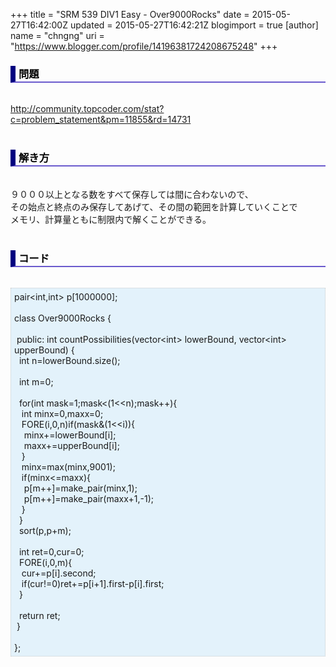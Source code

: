 +++
title = "SRM 539 DIV1 Easy - Over9000Rocks"
date = 2015-05-27T16:42:00Z
updated = 2015-05-27T16:42:21Z
blogimport = true 
[author]
	name = "chngng"
	uri = "https://www.blogger.com/profile/14196381724208675248"
+++

<div dir="ltr" style="text-align: left;" trbidi="on"><h3 style="border-bottom: 2px solid slateblue; border-left: 8px solid navy; color: black; padding: 0px 0px 1px 5px;">問題 <br /></h3><br /><a href="http://community.topcoder.com/stat?c=problem_statement&amp;pm=11855&amp;rd=14731" target="_blank">http://community.topcoder.com/stat?c=problem_statement&amp;pm=11855&amp;rd=14731</a><br /><br /><h3 style="border-bottom: 2px solid slateblue; border-left: 8px solid navy; color: black; padding: 0px 0px 1px 5px;">解き方 </h3><br />９０００以上となる数をすべて保存しては間に合わないので、<br />その始点と終点のみ保存してあげて、その間の範囲を計算していくことで<br />メモリ、計算量ともに制限内で解くことができる。<br /><br /><h3 style="border-bottom: 2px solid slateblue; border-left: 8px solid navy; color: black; padding: 0px 0px 1px 5px;">コード </h3><br /><div style="background-color: #e3f2fb; border: 1px dotted #CCCCCC; padding: 5px;">pair&lt;int,int&gt; p[1000000];<br /><br />class Over9000Rocks {<br /><br /><span class="Apple-tab-span" style="white-space: pre;"> </span>public: int countPossibilities(vector&lt;int&gt; lowerBound, vector&lt;int&gt; upperBound) {<br /><span class="Apple-tab-span" style="white-space: pre;">  </span>int n=lowerBound.size();<br /><br /><span class="Apple-tab-span" style="white-space: pre;">  </span>int m=0;<br /><br /><span class="Apple-tab-span" style="white-space: pre;">  </span>for(int mask=1;mask&lt;(1&lt;&lt;n);mask++){<br /><span class="Apple-tab-span" style="white-space: pre;">   </span>int minx=0,maxx=0;<br /><span class="Apple-tab-span" style="white-space: pre;">   </span>FORE(i,0,n)if(mask&amp;(1&lt;&lt;i)){<br /><span class="Apple-tab-span" style="white-space: pre;">    </span>minx+=lowerBound[i];<br /><span class="Apple-tab-span" style="white-space: pre;">    </span>maxx+=upperBound[i];<br /><span class="Apple-tab-span" style="white-space: pre;">   </span>}<br /><span class="Apple-tab-span" style="white-space: pre;">   </span>minx=max(minx,9001);<br /><span class="Apple-tab-span" style="white-space: pre;">   </span>if(minx&lt;=maxx){<br /><span class="Apple-tab-span" style="white-space: pre;">    </span>p[m++]=make_pair(minx,1);<br /><span class="Apple-tab-span" style="white-space: pre;">    </span>p[m++]=make_pair(maxx+1,-1);<br /><span class="Apple-tab-span" style="white-space: pre;">   </span>}<br /><span class="Apple-tab-span" style="white-space: pre;">  </span>}<br /><span class="Apple-tab-span" style="white-space: pre;">  </span>sort(p,p+m);<br /><br /><span class="Apple-tab-span" style="white-space: pre;">  </span>int ret=0,cur=0;<br /><span class="Apple-tab-span" style="white-space: pre;">  </span>FORE(i,0,m){<br /><span class="Apple-tab-span" style="white-space: pre;">   </span>cur+=p[i].second;<br /><span class="Apple-tab-span" style="white-space: pre;">   </span>if(cur!=0)ret+=p[i+1].first-p[i].first;<br /><span class="Apple-tab-span" style="white-space: pre;">  </span>}<br /><br /><span class="Apple-tab-span" style="white-space: pre;">  </span>return ret;<br /><span class="Apple-tab-span" style="white-space: pre;"> </span>}<br /><br />};</div></div>
